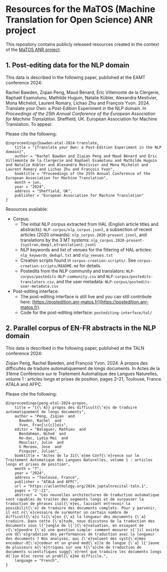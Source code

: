 # Resources for the MaTOS (Machine Translation for Open Science) ANR project

This repository contains publicly released resources created in the context of the [MaTOS ANR project](https://anr-matos.github.io).

## 1. Post-editing data for the NLP domain

This data is described in the following paper, published at the EAMT conference 2024: 

Rachel Bawden, Ziqian Peng, Maud Bénard, Éric Villemonte de la Clergerie, Raphaël Esamotunu, Mathilde Huguin, Natalie Kübler, Alexandra Mestivier, Mona Michelot, Laurent Romary, Lichao Zhu and François Yvon. 2024. Translate your Own: a Post-Edition Experiment in the NLP domain. In *Proceedings of the 25th Annual Conference of the European Association for Machine Translation*. Sheffield, UK. European Association for Machine Translation. To appear. 

Please cite the following:
```
@inproceedings{bawden-etal-2024-translate,
    title = "{Translate your Own: a Post-Edition Experiment in the NLP domain}",
    author = "Rachel Bawden and Ziqian Peng and Maud Bénard and Éric Villemonte de la Clergerie and Raphaël Esamotunu and Mathilde Huguin and Natalie Kübler and Alexandra Mestivier and Mona Michelot and Laurent Romary and Lichao Zhu and François Yvon",
    booktitle = "Proceedings of the 25th Annual Conference of the European Association for Machine Translation",
    month = jun,
    year = "2024",
    address = "Sheffield, UK",
    publisher = "European Association for Machine Translation"
}
```

Resources available:
- Corpus:
    - The initial NLP corpus extracted from HAL (English article titles and abstracts): `NLP-corpus/nlp_corpus.jsonl`, a subsection of recent articles (2020 onwards): `nlp_corpus.2020-present.jsonl`, and translations by the 3 MT systems: `nlp_corpus.2020-present-{systran,deepl,etranslation}.jsonl`
    - NLP keywords and list of venues for the filtering of HAL articles: `nlp_keywords_dedupl.txt` and `nlp_venues.txt`
    - Creation scripts found in `corpus-creation-scripts/`. See `corpus-creation-scripts/README.md` for details.
    - Postedits from the NLP community and translators: `NLP-corpus/postedits-NLP-community.csv` and `NLP-corpus/postedits-translators.csv`, and the user metadata: `NLP-corpus/postedits-user-metadata.csv`
- Post-editing interface:
  - The post-editing interface is still live and you can still contribute here: [https://postedition.anr-matos.fr](https://postedition.anr-matos.fr).
  - Code for the post-editing interface: `postediting-interface/tal/`

## 2. Parallel corpus of EN-FR abstracts in the NLP domain

This data is described in the following paper, published at the TALN conference 2024: 

Ziqian Peng, Rachel Bawden, and François Yvon. 2024. À propos des difficultés de traduire automatiquement de longs documents. In Actes de la 31ème Conférence sur le Traitement Automatique des Langues Naturelles, volume 1 : articles longs et prises de position, pages 2–21, Toulouse, France. ATALA and AFPC.

Please cite the following:

```
@inproceedings{peng-etal-2024-propos,
    title = "{{\`A}} propos des difficult{\'e}s de traduire automatiquement de longs documents",
    author = "Peng, Ziqian  and
      Bawden, Rachel  and
      Yvon, Fran{\c{c}}ois",
    editor = "Balaguer, Mathieu  and
      Bendahman, Nihed  and
      Ho-dac, Lydia-Mai  and
      Mauclair, Julie  and
      G Moreno, Jose  and
      Pinquier, Julien",
    booktitle = "Actes de la 31{\`e}me Conf{\'e}rence sur le Traitement Automatique des Langues Naturelles, volume 1 : articles longs et prises de position",
    month = "7",
    year = "2024",
    address = "Toulouse, France",
    publisher = "ATALA and AFPC",
    url = "https://aclanthology.org/2024.jeptalnrecital-taln.1",
    pages = "2--21",
    abstract = "Les nouvelles architectures de traduction automatique sont capables de traiter des segments longs et de surpasser la traduction de phrases isol{\'e}es, laissant entrevoir la possibilit{\'e} de traduire des documents complets. Pour y parvenir, il est n{\'e}cessaire de surmonter un certain nombre de difficult{\'e}s li{\'e}es {\`a} la longueur des documents {\`a} traduire. Dans cette {\'e}tude, nous discutons de la traduction des documents sous l{'}angle de l{'}{\'e}valuation, en essayant de r{\'e}pondre {\`a} une question simple: comment mesurer s{'}il existe une d{\'e}gradation des performances de traduction avec la longueur des documents ? Nos analyses, qui {\'e}valuent des syst{\`e}mes encodeur-d{\'e}codeur et un grand mod{\`e}le de langue {\`a} l{'}aune de plusieurs m{\'e}triques sur une t{\^a}che de traduction de documents scientifiques sugg{\`e}rent que traduire les documents longs d{'}un bloc reste un probl{\`e}me difficile.",
    language = "French",
}
```

